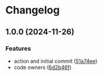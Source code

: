 # Changelog

## 1.0.0 (2024-11-26)


### Features

* action and initial commit ([51a74ee](https://github.com/hassanfa/geo_query/commit/51a74ee3b14bcbbdd7290449d0f049b4e9f35fca))
* code owners ([6d2b46f](https://github.com/hassanfa/geo_query/commit/6d2b46f4fcdcecb5038e98a96c8ca6cca1bc3606))
